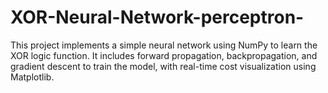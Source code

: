 # XOR-Neural-Network-perceptron-
This project implements a simple neural network using NumPy to learn the XOR logic function. It includes forward propagation, backpropagation, and gradient descent to train the model, with real-time cost visualization using Matplotlib.
